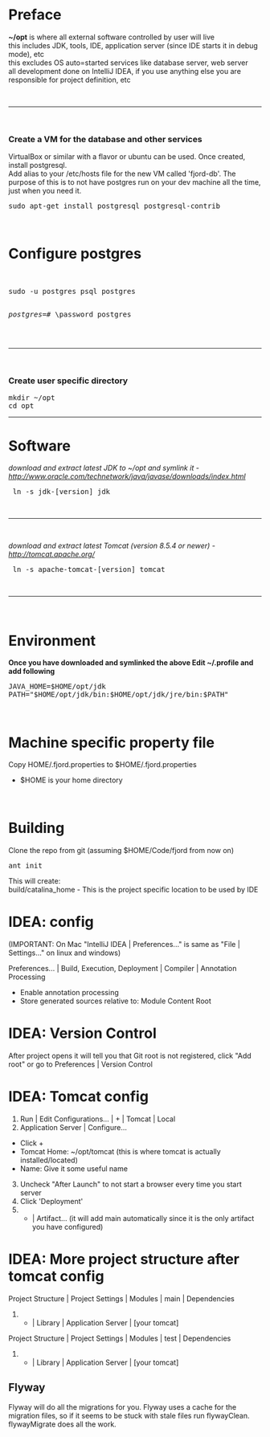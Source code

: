 # Preface
<p>
 <b>~/opt</b> is where all external software controlled by user will live<br/>
 this includes JDK, tools, IDE, application server (since IDE starts it in debug mode), etc<br/>
 this excludes OS auto=started services like database server, web server<br/>
 all development done on IntelliJ IDEA, if you use anything else you are responsible for project definition, etc<br/>
</p>

<br/>
<hr/>
<br/>

<h3>Create a VM for the database and other services</h3>
VirtualBox or similar with a flavor or ubuntu can be used.  Once created, install postgresql.<br/>
Add alias to your /etc/hosts file for the new VM called 'fjord-db'.  The purpose of this is to not have postgres
run on your dev machine all the time, just when you need it.<br/>
<pre>
sudo apt-get install postgresql postgresql-contrib
</pre>
<br/>

# Configure postgres
<br/>
<pre>
sudo -u postgres psql postgres

<i>postgres=# </i>\password
postgres
</pre>

<br/>
<hr/>
<br/>

<h3>Create user specific directory</h3>
<pre>
mkdir ~/opt 
cd opt
</pre>

<hr/>
<h1>Software</h1>

<i>download and extract latest JDK to ~/opt and symlink it - <a href="http://www.oracle.com/technetwork/java/javase/downloads/index.html">http://www.oracle.com/technetwork/java/javase/downloads/index.html</a></i>

<pre>
 ln -s jdk-[version] jdk
</pre>

<br/>
<hr/>
<br/>

<i>download and extract latest Tomcat (version 8.5.4 or newer) - <a href="http://tomcat.apache.org/">http://tomcat.apache.org/</a></i>
<pre>
 ln -s apache-tomcat-[version] tomcat
</pre>

<br/>
<hr/>
<br/>


# Environment
<b>
Once you have downloaded and symlinked the above
Edit ~/.profile and add following
</b>
   
<pre>
JAVA_HOME=$HOME/opt/jdk
PATH="$HOME/opt/jdk/bin:$HOME/opt/jdk/jre/bin:$PATH"
</pre>

<br/>
<h1> Machine specific property file </h1>

Copy HOME/.fjord.properties to $HOME/.fjord.properties<br/>
  - $HOME is your home directory<br/>

<br/>
<h1> Building </h1>
Clone the repo from git (assuming $HOME/Code/fjord from now on)<br/>
<pre>
ant init
</pre>
This will create:<br/>
build/catalina_home - This is the project specific location to be used by IDE

# IDEA: config
(IMPORTANT: On Mac "IntelliJ IDEA | Preferences..." is same as "File | Settings..." on linux and windows)

Preferences... | Build, Execution, Deployment | Compiler | Annotation Processing 
  - Enable annotation processing
  - Store generated sources relative to: Module Content Root


# IDEA: Version Control
After project opens it will tell you that Git root is not registered, click "Add root" or go to
Preferences | Version Control 


# IDEA: Tomcat config
1. Run | Edit Configurations... | + | Tomcat | Local
1. Application Server | Configure...
  - Click +
  - Tomcat Home: ~/opt/tomcat  (this is where tomcat is actually installed/located)
  - Name: Give it some useful name
3. Uncheck "After Launch" to not start a browser every time you start server
1. Click 'Deployment'
1. + | Artifact...  (it will add main automatically since it is the only artifact you have configured)

# IDEA: More project structure after tomcat config
Project Structure | Project Settings | Modules | main | Dependencies
1. + | Library | Application Server | [your tomcat]

Project Structure | Project Settings | Modules | test | Dependencies
1. + | Library | Application Server | [your tomcat]


Flyway
-
Flyway will do all the migrations for you.  Flyway uses a cache for the migration files, so if it seems to be stuck with stale files run flywayClean.
flywayMigrate does all the work.